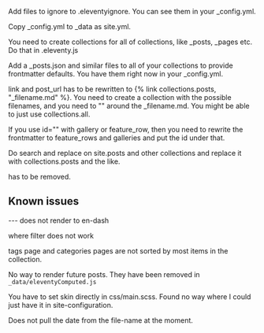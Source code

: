 
Add files to ignore to .eleventyignore. You can see them in your _config.yml.

Copy _config.yml to _data as site.yml.

You need to create collections for all of collections, like _posts, _pages etc. Do that in .eleventy.js

Add a _posts.json and similar files to all of your collections to provide frontmatter defaults. You have them right now in your _config.yml.

link and post_url has to be rewritten to {% link collections.posts, "_filename.md" %}. You need to create a collection with the possible filenames, and you need to "" around the _filename.md. You might be able to just use collections.all.

If you use id="" with gallery or feature_row, then you need to rewrite the frontmatter to feature_rows and galleries and put the id under that.

Do search and replace on site.posts and other collections and replace it with collections.posts and the like.

 has to be removed.

## Known issues

--- does not render to en-dash

where filter does not work

tags page and categories pages are not sorted by most items in the collection.

No way to render future posts. They have been removed in `_data/eleventyComputed.js`

You have to set skin directly in css/main.scss. Found no way where I could just have it in site-configuration.

Does not pull the date from the file-name at the moment.
